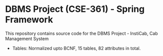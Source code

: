 # DBMS Project (CSE-361) - Spring Framework

This repository contains source code for the DBMS Project - InstiCab, Cab Management System

- Tables: Normalized upto BCNF, 15 tables, 82 attributes in total.
